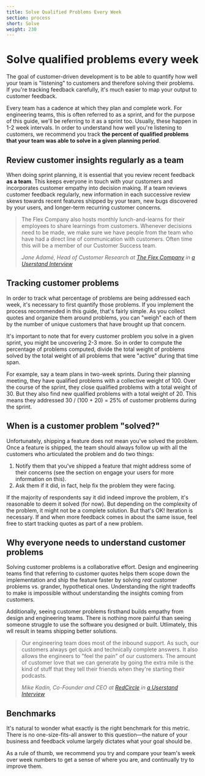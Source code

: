 ```yaml
---
title: Solve Qualified Problems Every Week
section: process
short: Solve
weight: 230
---
```


# Solve qualified problems every week

The goal of customer-driven development is to be able to quantify how well your team is "listening" to customers and therefore solving their problems. If you're tracking feedback carefully, it's much easier to map your output to customer feedback.

Every team has a cadence at which they plan and complete work. For engineering teams, this is often referred to as a sprint, and for the purpose of this guide, we'll be referring to it as a sprint too. Usually, these happen in 1-2 week intervals. In order to understand how well you're listening to customers, we recommend you track **the percent of qualified problems that your team was able to solve in a given planning period**.

## Review customer insights regularly as a team

When doing sprint planning, it is essential that you review recent feedback **as a team**. This keeps everyone in touch with your customers and incorporates customer empathy into decision making. If a team reviews customer feedback regularly, new information in each successive review skews towards recent features shipped by your team, new bugs discovered by your users, and longer-term recurring customer concerns.

> The Flex Company also hosts monthly lunch-and-learns for their employees to share learnings from customers. Whenever decisions need to be made, we make sure we have people from the team who have had a direct line of communication with customers. Often time this will be a member of our Customer Success team.
>
> _Jane Adamé, Head of Customer Research at [The Flex Company](https://flexfits.com/) in [a Userstand Interview](https://www.heraldhq.com/userstand/how-the-flex-company-balances-qualitative-and-quantitative-customer)_

## Tracking customer problems

In order to track what percentage of problems are being addressed each week, it's necessary to first quantify those problems. If you implement the process recommended in this guide, that's fairly simple. As you collect quotes and organize them around problems, you can "weigh" each of them by the number of unique customers that have brought up that concern.

It's important to note that for every customer problem you solve in a given sprint, you might be uncovering 2-3 more. So in order to compute the percentage of problems computed, divide the total weight of problems solved by the total weight of all problems that were "active" during that time span.

<div class="hint">
<p>For example, say a team plans in two-week sprints. During their planning meeting, they have qualified problems with a collective weight of 100. Over the course of the sprint, they close qualified problems with a total weight of 30. But they also find new qualified problems with a total weight of 20. This means they addressed 30 / (100 + 20) = 25% of customer problems during the sprint.
</p>
</div>

## When is a customer problem "solved?"

Unfortunately, shipping a feature does not mean you've solved the problem. Once a feature is shipped, the team should always follow up with all the customers who articulated the problem and do two things:

1. Notify them that you've shipped a feature that might address some of their concerns (see the section on engage your users for more information on this).
2. Ask them if it did, in fact, help fix the problem they were facing.

If the majority of respondents say it did indeed improve the problem, it's reasonable to deem it solved (for now). But depending on the complexity of the problem, it might not be a complete solution. But that's OK! Iteration is necessary. If and when more feedback comes in about the same issue, feel free to start tracking quotes as part of a new problem.

## Why everyone needs to understand customer problems

Solving customer problems is a collaborative effort. Design and engineering teams find that referring to customer quotes helps them scope down the implementation and ship the feature faster by solving _real_ customer problems vs. grander, hypothetical ones. Understanding the right tradeoffs to make is impossible without understanding the insights coming from customers.

Additionally, seeing customer problems firsthand builds empathy from design and engineering teams. There is nothing more painful than seeing someone struggle to use the software you designed or built. Utlimately, this wll result in teams shipping better solutions.

> Our engineering team does most of the inbound support. As such, our customers always get quick and technically complete answers. It also allows the engineers to "feel the pain" of our customers. The amount of customer love that we can generate by going the extra mile is the kind of stuff that they tell their friends when they're starting their podcasts.
>
> _Mike Kadin, Co-Founder and CEO at [RedCircle](https://redcircle.com) in [a Userstand Interview](https://www.heraldhq.com/userstand/how-redcircles-focus-on-customer-success-is-helping-it-grow-rapidly)_

## Benchmarks

It's natural to wonder what exactly is the right benchmark for this metric. There is no one-size-fits-all answer to this question—the nature of your business and feedback volume largely dictates what your goal should be.

As a rule of thumb, we recommend you try and compare your team's week over week numbers to get a sense of where you are, and continually try to improve them.
